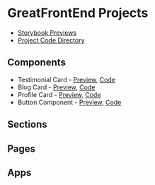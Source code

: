 # GreatFrontEnd Projects
- [Storybook Previews](https://tjsantos.dev/storybook/)
- [Project Code Directory](/frontend/src/routes/_gfe)
## Components
- Testimonial Card - [Preview](https://tjsantos.dev/storybook/?path=/docs/greatfrontend-testimonialcard--docs), [Code](/frontend/src/routes/_gfe/testimonial-card/-components/TestimonialCard.tsx)
- Blog Card - [Preview](https://tjsantos.dev/storybook/?path=/docs/greatfrontend-blogcard--docs), [Code](/frontend/src/routes/_gfe/blog-card/-components/BlogCard.tsx)
- Profile Card - [Preview](https://tjsantos.dev/storybook/?path=/docs/greatfrontend-profilecard--docs), [Code](/frontend/src/routes/_gfe/profile-card/-components/ProfileCard.tsx)
- Button Component - [Preview](https://tjsantos.dev/storybook/?path=/docs/greatfrontend-button--docs), [Code](/frontend/src/routes/_gfe/button-component/-components/Button.tsx)
## Sections
## Pages
## Apps
